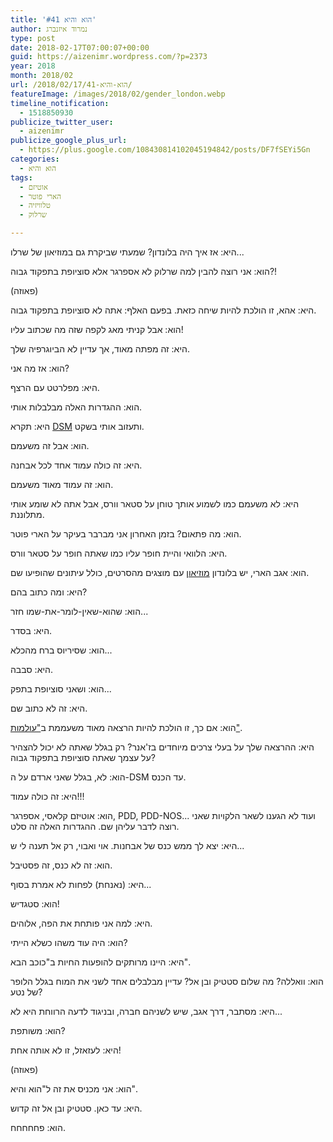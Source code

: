 ```yaml
---
title: 'הוא והיא #41'
author: נמרוד איזנברג
type: post
date: 2018-02-17T07:00:07+00:00
guid: https://aizenimr.wordpress.com/?p=2373
year: 2018
month: 2018/02
url: /2018/02/17/הוא-והיא-41/
featureImage: /images/2018/02/gender_london.webp
timeline_notification:
  - 1518850930
publicize_twitter_user:
  - aizenimr
publicize_google_plus_url:
  - https://plus.google.com/108430814102045194842/posts/DF7fSEYi5Gn
categories:
  - הוא והיא
tags:
  - אוטיזם
  - הארי פוטר
  - טלוויזיה
  - שרלוק

---
```

היא: אז איך היה בלונדון? שמעתי שביקרת גם במוזיאון של שרלו...

הוא: אני רוצה להבין למה שרלוק לא אספרגר אלא סוציופת בתפקוד גבוה?!

(פאוזה)

היא: אהא, זו הולכת להיות שיחה כזאת. בפעם האלף: אתה לא סוציופת בתפקוד גבוה.

הוא: אבל קניתי מאג לקפה שזה מה שכתוב עליו!

היא: זה מפתה מאוד, אך עדיין לא הביוגרפיה שלך.

הוא: אז מה אני?

היא: מפלרטט עם הרצף.

הוא: ההגדרות האלה מבלבלות אותי.

היא: תקרא [DSM][1] ותעזוב אותי בשקט.

הוא: אבל זה משעמם.

היא: זה כולה עמוד אחד לכל אבחנה.

הוא: זה עמוד מאוד משעמם.

היא: לא משעמם כמו לשמוע אותך טוחן על סטאר וורס, אבל אתה לא שומע אותי מתלוננת.

הוא: מה פתאום? בזמן האחרון אני מברבר בעיקר על הארי פוטר.

היא: הלוואי והיית חופר עליו כמו שאתה חופר על סטאר וורס.

הוא: אגב הארי, יש בלונדון [מוזיאון][2] עם מוצגים מהסרטים, כולל עיתונים שהופיעו שם.

היא: ומה כתוב בהם?

הוא: שהוא-שאין-לומר-את-שמו חזר...

היא: בסדר.

הוא: שסיריוס ברח מהכלא...

היא: סבבה.

הוא: ושאני סוציופת בתפק...

היא: זה לא כתוב שם.

הוא: אם כך, זו הולכת להיות הרצאה מאוד משעממת ב["עולמות"][3].

היא: ההרצאה שלך על בעלי צרכים מיוחדים בז'אנר? רק בגלל שאתה לא יכול להצהיר על עצמך שאתה סוציופת בתפקוד גבוה?

הוא: לא, בגלל שאני ארדם על ה-DSM עד הכנס.

היא: זה כולה עמוד!!!

הוא: אוטיזם קלאסי, אספרגר, PDD, PDD-NOS... ועוד לא הגענו לשאר הלקויות שאני רוצה לדבר עליהן שם. ההגדרות האלה זה סלט.

היא: יצא לך ממש כנס של אבחנות. אוי ואבוי, רק אל תענה לי ש...

הוא: זה לא כנס, זה פסטיבל.

היא: (נאנחת) לפחות לא אמרת בסוף...

הוא: סטגדיש!

היא: למה אני פותחת את הפה, אלוהים.

הוא: היה עוד משהו כשלא הייתי?

היא: היינו מרותקים להופעות החיות ב"כוכב הבא".

הוא: וואללה? מה שלום סטטיק ובן אל? עדיין מבלבלים אחד לשני את המוח בגלל הלופר של נטע?

היא: מסתבר, דרך אגב, שיש לשניהם חברה, ובניגוד לדעה הרווחת היא לא...

הוא: משותפת?

היא: לעזאזל, זו לא אותה אחת!

(פאוזה)

הוא: אני מכניס את זה ל"הוא והיא".

היא: עד כאן. סטטיק ובן אל זה קדוש.

הוא: פחחחחח.

 [1]: https://www.psychiatry.org/psychiatrists/practice/dsm
 [2]: http://store.minalima.com/
 [3]: http://2018.olamot-con.org.il/